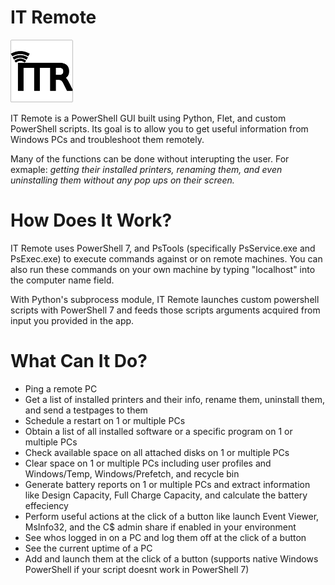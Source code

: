 # IT Remote

<img src="assets/icon.png" alt="IT Remote Logo" width="100">

IT Remote is a PowerShell GUI built using Python, Flet, and custom PowerShell scripts. Its goal is to allow you to get useful information from Windows PCs and troubleshoot them remotely.

Many of the functions can be done without interupting the user.
For exmaple: *getting their installed printers, renaming them, and even uninstalling them without any pop ups on their screen.*

# How Does It Work?

IT Remote uses PowerShell 7, and PsTools (specifically PsService.exe and PsExec.exe) to execute commands against or on remote machines. You can also run these commands on your own machine by typing "localhost" into the computer name field.

With Python's subprocess module, IT Remote launches custom powershell scripts with PowerShell 7 and feeds those scripts arguments acquired from input you provided in the app.

# What Can It Do?

* Ping a remote PC
* Get a list of installed printers and their info, rename them, uninstall them, and send a testpages to them
* Schedule a restart on 1 or multiple PCs
* Obtain a list of all installed software or a specific program on 1 or multiple PCs
* Check available space on all attached disks on 1 or multiple PCs
* Clear space on 1 or multiple PCs including user profiles and Windows/Temp, Windows/Prefetch, and recycle bin
* Generate battery reports on 1 or multiple PCs and extract information like Design Capacity, Full Charge Capacity, and calculate the battery effeciency
* Perform useful actions at the click of a button like launch Event Viewer, MsInfo32, and the C$ admin share if enabled in your environment
* See whos logged in on a PC and log them off at the click of a button
* See the current uptime of a PC
* Add and launch them at the click of a button (supports native Windows PowerShell if your script doesnt work in PowerShell 7)
